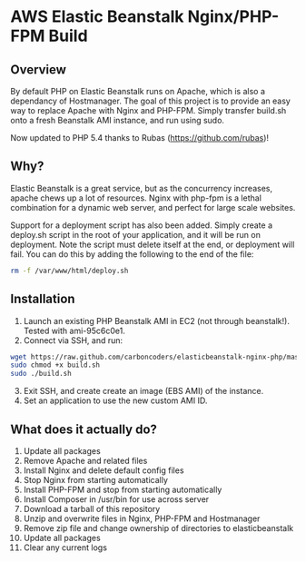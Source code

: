 # AWS Elastic Beanstalk Nginx/PHP-FPM Build

## Overview

By default PHP on Elastic Beanstalk runs on Apache, which is also a dependancy of Hostmanager. The goal of this project is to provide an easy way to replace Apache with Nginx and PHP-FPM. Simply transfer build.sh onto a fresh Beanstalk AMI instance, and run using sudo.

Now updated to PHP 5.4 thanks to Rubas (https://github.com/rubas)!

## Why?

Elastic Beanstalk is a great service, but as the concurrency increases, apache chews up a lot of resources. Nginx with php-fpm is a lethal combination for a dynamic web server, and perfect for large scale websites.

Support for a deployment script has also been added. Simply create a deploy.sh script in the root of your application, and it will be run on deployment. Note the script must delete itself at the end, or deployment will fail. You can do this by adding the following to the end of the file:

```bash
rm -f /var/www/html/deploy.sh
```

## Installation

1. Launch an existing PHP Beanstalk AMI in EC2 (not through beanstalk!). Tested with ami-95c6c0e1.
2. Connect via SSH, and run:

```bash
wget https://raw.github.com/carboncoders/elasticbeanstalk-nginx-php/master/build.sh
sudo chmod +x build.sh
sudo ./build.sh
```

3. Exit SSH, and create create an image (EBS AMI) of the instance.
4. Set an application to use the new custom AMI ID.

## What does it actually do?

1. Update all packages
2. Remove Apache and related files
3. Install Nginx and delete default config files
4. Stop Nginx from starting automatically
5. Install PHP-FPM and stop from starting automatically
6. Install Composer in /usr/bin for use across server
6. Download a tarball of this repository
7. Unzip and overwrite files in Nginx, PHP-FPM and Hostmanager
8. Remove zip file and change ownership of directories to elasticbeanstalk
9. Update all packages
10. Clear any current logs